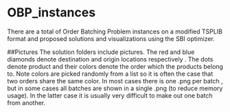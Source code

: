 # OBP_instances
There are a total of 
Order Batching Problem instances on a modified TSPLIB format and proposed solutions and visualizations using the SBI optimizer. 

##Pictures
The solution folders include pictures. The red and blue diamonds denote destination and origin locations respectively
. The dots denote product and their colors denote the order which the products belong to. Note colors are picked
 randomly from a list so it is often the case that two orders share the same color. In most cases there is one .png
  per batch
, but in some
 cases all batches are
 shown in a single .png (to reduce memory usage). In the latter case it is usually very difficult to make out one
  batch from another. 
 